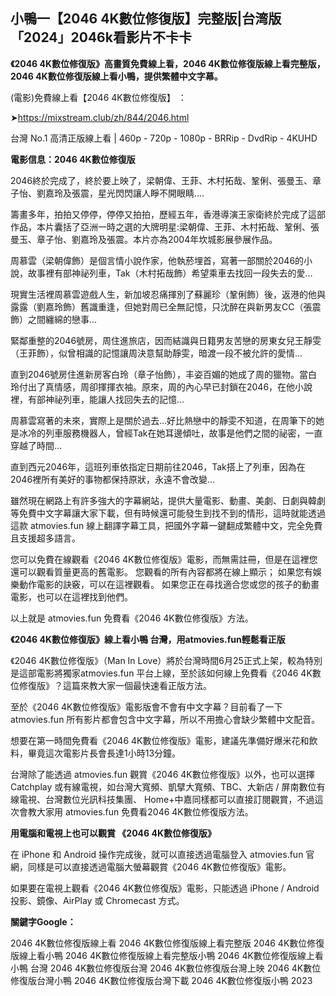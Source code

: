 ## 小鴨一【2046 4K數位修復版】完整版|台湾版「2024」2046k看影片不卡卡


**《2046 4K數位修復版》高畫質免費線上看，2046 4K數位修復版線上看完整版，2046 4K數位修復版線上看小鴨，提供繁體中文字幕。**

(電影)免費線上看【2046 4K數位修復版】 ：

➤https://mixstream.club/zh/844/2046.html

台灣 No.1 高清正版線上看 | 460p - 720p - 1080p - BRRip - DvdRip - 4KUHD


**電影信息：2046 4K數位修復版**

2046終於完成了，終於要上映了，梁朝偉、王菲、木村拓哉、鞏俐、張曼玉、章子怡、劉嘉玲及張震，星光閃閃讓人睜不開眼睛....

籌畫多年，拍拍又停停，停停又拍拍，歷經五年，香港導演王家衛終於完成了這部作品，本片囊括了亞洲一時之選的大牌明星:梁朝偉、王菲、木村拓哉、鞏俐、張曼玉、章子怡、劉嘉玲及張震。本片亦為2004年坎城影展參展作品。


周慕雲（梁朝偉飾）是個言情小說作家，他執菸埋首，寫著一部關於2046的小說，故事裡有部神祕列車，Tak（木村拓哉飾）希望乘車去找回一段失去的愛…

現實生活裡周慕雲遊戲人生，新加坡忍痛揮別了蘇麗珍（鞏俐飾）後，返港的他與露露（劉嘉玲飾）舊識重逢，但她對周已全無記憶，只沈醉在與新男友CC（張震飾）之間纏綿的戀事…

緊鄰重整的2046號房，周住進旅店，因而結識與日籍男友苦戀的房東女兒王靜雯（王菲飾），似曾相識的記憶讓周決意幫助靜雯，暗渡一段不被允許的愛情…

直到2046號房住進新房客白玲（章子怡飾），丰姿百媚的她成了周的獵物。當白玲付出了真情感，周卻揮揮衣袖。原來，周的內心早已封鎖在2046，在他小說裡，有部神祕列車，能讓人找回失去的記憶…

周慕雲寫著的未來，實際上是關於過去…好比熱戀中的靜雯不知道，在周筆下的她是冰冷的列車服務機器人，曾經Tak在她耳邊傾吐，故事是他們之間的祕密，一直穿越了時間…

直到西元2046年，這班列車依指定日期前往2046，Tak搭上了列車，因為在2046裡所有美好的事物都保持原狀，永遠不會改變…

雖然現在網路上有許多強大的字幕網站，提供大量電影、動畫、美劇、日劇與韓劇等免費中文字幕讓大家下載，但有時候還可能發生到找不到的情形，這時就能透過這款 atmovies.fun 線上翻譯字幕工具，把國外字幕一鍵翻成繁體中文，完全免費且支援超多語言。

您可以免費在線觀看《2046 4K數位修復版》電影，而無需註冊，但是在這裡您還可以觀看質量更高的舊電影。 您觀看的所有內容都將在線上顯示； 如果您有娛樂動作電影的訣竅，可以在這裡觀看。 如果您正在尋找適合您或您的孩子的動畫電影，也可以在這裡找到他們。

以上就是 atmovies.fun 免費看《2046 4K數位修復版》方法。

**《2046 4K數位修復版》線上看小鴨 台灣，用atmovies.fun輕鬆看正版**

《2046 4K數位修復版》（Man In Love）將於台灣時間6月25正式上架，較為特別是這部電影將獨家atmovies.fun 平台上線，至於該如何線上免費看《2046 4K數位修復版》？這篇來教大家一個最快速看正版方法。

至於《2046 4K數位修復版》電影版會不會有中文字幕？目前看了一下 atmovies.fun 所有影片都會包含中文字幕，所以不用擔心會缺少繁體中文配音。

想要在第一時間免費看《2046 4K數位修復版》電影，建議先準備好爆米花和飲料，畢竟這次電影片長會長達1小時13分鐘。  

台灣除了能透過 atmovies.fun 觀賞《2046 4K數位修復版》以外，也可以選擇 Catchplay 或有線電視，如台灣大寬頻、凱擘大寬頻、TBC、大新店 / 屏南數位有線電視、台灣數位光訊科技集團、 Home+中嘉同樣都可以直接訂閱觀賞，不過這次會教大家用 atmovies.fun 免費看2046 4K數位修復版方法。

**用電腦和電視上也可以觀賞 《2046 4K數位修復版》**

在 iPhone 和 Android 操作完成後，就可以直接透過電腦登入 atmovies.fun 官網，同樣是可以直接透過電腦大螢幕觀賞《2046 4K數位修復版》電影。

如果要在電視上觀看《2046 4K數位修復版》電影，只能透過 iPhone / Android 投影、鏡像、AirPlay 或 Chromecast 方式。


**關鍵字Google：**

2046 4K數位修復版線上看
2046 4K數位修復版線上看完整版
2046 4K數位修復版線上看小鴨
2046 4K數位修復版線上看完整版小鴨
2046 4K數位修復版線上看小鴨 台灣
2046 4K數位修復版台灣
2046 4K數位修復版台灣上映
2046 4K數位修復版台灣小鴨
2046 4K數位修復版台灣下載
2046 4K數位修復版小鴨 2023
